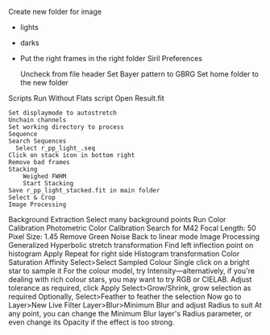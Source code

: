 Create new folder for image
-	lights
-	darks
- Put the right frames in the right folder
Siril
  Preferences
  
    Uncheck from file header
    Set Bayer pattern to GBRG
Set home folder to the new folder

Scripts
	Run Without Flats script
	Open 
		Result.fit
	
	Set displaymode to autostretch
	Unchain channels
	Set working directory to process
	Sequence
    Search Sequences
	  Select r_pp_light_.seq
	Click on stack icon in bottom right
	Remove bad frames
	Stacking	
		Weighed FWHM
		Start Stacking
	Save r_pp_light_stacked.fit in main folder
	Select & Crop
	Image Processing
Background Extraction
Select many background points
Run
		Color Calibration
			Photometric Color Calibration
			Search for M42
			Focal Length: 50
			Pixel Size: 1.45
		Remove Green Noise
	Back to linear mode 
	Image Processing
	Generalized Hyperbolic stretch transformation
	Find left inflection point on histogram
	Apply 
	Repeat for right side
	Histogram transformation
	Color Saturation
Affinity
	Select>Select Sampled Colour
Single click on a bright star to sample it
For the colour model, try Intensity—alternatively, if you're dealing with rich colour stars, you may want to try RGB or CIELAB.
Adjust tolerance as required, click Apply
Select>Grow/Shrink, grow selection as required
Optionally, Select>Feather to feather the selection
Now go to Layer>New Live Filter Layer>Blur>Minimum Blur and adjust Radius to suit
At any point, you can change the Minimum Blur layer's Radius parameter, or even change its Opacity if the effect is too strong.
